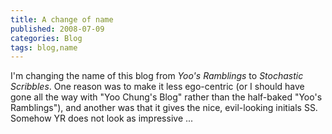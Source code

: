 ```yaml
---
title: A change of name
published: 2008-07-09
categories: Blog
tags: blog,name
---
```


I'm changing the name of this blog from <cite>Yoo's Ramblings</cite>
to <cite>Stochastic Scribbles</cite>.
One reason was to make it less ego-centric
(or I should have gone all the way with "Yoo Chung's Blog"
rather than the half-baked "Yoo's Ramblings"),
and another was that it gives the nice, evil-looking initials SS.
Somehow YR does not look as impressive ...
